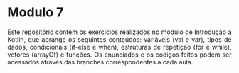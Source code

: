 # Modulo 7
<div align="justify">
Este repositório contém os exercícios realizados no módulo de Introdução a Kotlin, que abrange os seguintes conteúdos: variáveis (val e var), tipos de dados, condicionais (if-else e when), estruturas de repetição (for e while), vetores (arrayOf) e funções. Os enunciados e os códigos feitos podem ser acessados através das branches correspondentes a cada aula.
<div>
